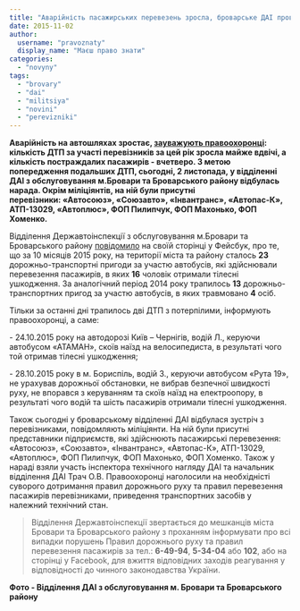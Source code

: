 ```yaml
---
title: "Аварійність пасажирських перевезень зросла, броварське ДАІ проводить бесіди з автоперевізниками"
date: 2015-11-02
author: 
  username: "pravoznaty"
  display_name: "Маєш право знати"
categories: 
  - "novyny"
tags: 
  - "brovary"
  - "dai"
  - "militsiya"
  - "novini"
  - "perevizniki"
---
```


**Аварійність на автошляхах зростає, [зауважують правоохоронці](https://www.facebook.com/brovary.dai/posts/1658446274409401): кількість ДТП за участі перевізників за цей рік зросла майже вдвічі, а кількість постраждалих пасажирів - вчетверо. З метою попередження подальших ДТП, сьогодні, 2 листопада, у відділенні ДАІ з обслуговування м.Бровари та Броварського району відбулась нарада. Окрім міліціянтів, на ній були присутні перевізники: «Автосоюз», «Союзавто», «Інвантранс», «Автопас-К», АТП-13029, «Автоплюс», ФОП Пилипчук, ФОП Махонько, ФОП Хоменко.**

Відділення Державтоінспекції з обслуговування м.Бровари та Броварського району [повідомило](https://www.facebook.com/brovary.dai/posts/1658446274409401) на своїй сторінці у Фейсбук, про те, що за 10 місяців 2015 року, на території міста та району сталось **23** дорожньо-транспортні пригоди за участю автобусів, які здійснювали перевезення пасажирів, в яких **16** чоловік отримали тілесні ушкодження. За аналогічний період 2014 року трапилось **13** дорожньо-транспортних пригод за участю автобусів, в яких травмовано **4** осіб.

Тільки за останні дні трапилось дві ДТП з потерпілими, інформують правоохоронці, а саме:

\- 24.10.2015 року на автодорозі Київ – Чернігів, водій Л., керуючи автобусом «АТАМАН», скоїв наїзд на велосипедиста, в результаті чого той отримав тілесні ушкодження;

\- 28.10.2015 року в м. Бориспіль, водій З., керуючи автобусом «Рута 19», не урахував дорожньої обстановки, не вибрав безпечної швидкості руху, не впорався з керуванням та скоїв наїзд на електроопору, в результаті чого водій та шість пасажирів отримали тілесні ушкодження.

Також сьогодні у броварському відділенні ДАІ відбулася зустріч з перевізниками, повідомляють міліціянти. На ній були присутні представники підприємств, які здійснюють пасажирські перевезення: «Автосоюз», «Союзавто», «Інвантранс», «Автопас-К», АТП-13029, «Автоплюс», ФОП Пилипчук, ФОП Махонько, ФОП Хоменко. Також у нараді взяли участь інспектора технічного нагляду ДАІ та начальник відділення ДАІ Трач О.В. Правоохоронці наголосили на необхідністі суворого дотримання правил дорожнього руху та правил перевезення пасажирів перевізниками, приведення транспортних засобів у належний технічний стан.

> Відділення Державтоінспекції звертається до мешканців міста Бровари та Броварського району з проханням інформувати про всі випадки порушень Правил дорожнього руху та правил перевезення пасажирів за тел.: **6-49-94**, **5-34-04** або **102**, або на сторінці у Facebook, для вжиття відповідних заходів реагування у відповідності до чинного законодавства України.

**Фото - Відділення ДАІ з обслуговування м. Бровари та Броварського району**
